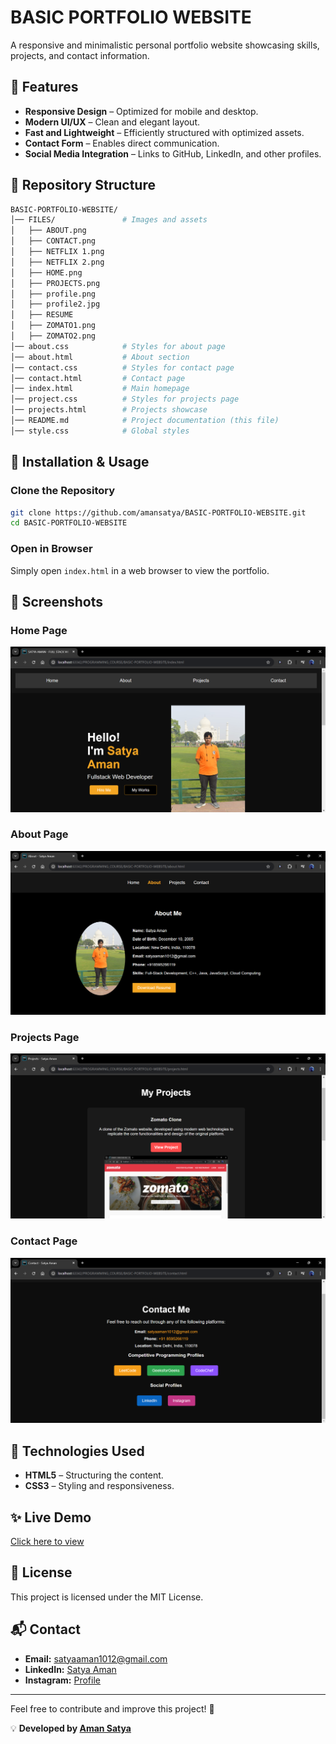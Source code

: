 # BASIC PORTFOLIO WEBSITE

A responsive and minimalistic personal portfolio website showcasing skills, projects, and contact information.

## 🚀 Features
- **Responsive Design** – Optimized for mobile and desktop.
- **Modern UI/UX** – Clean and elegant layout.
- **Fast and Lightweight** – Efficiently structured with optimized assets.
- **Contact Form** – Enables direct communication.
- **Social Media Integration** – Links to GitHub, LinkedIn, and other profiles.

## 📁 Repository Structure
```bash
BASIC-PORTFOLIO-WEBSITE/
│── FILES/               # Images and assets
│   ├── ABOUT.png
│   ├── CONTACT.png
│   ├── NETFLIX 1.png
│   ├── NETFLIX 2.png
│   ├── HOME.png
│   ├── PROJECTS.png
│   ├── profile.png
│   ├── profile2.jpg
│   ├── RESUME
│   ├── ZOMATO1.png
│   ├── ZOMATO2.png
│── about.css            # Styles for about page
│── about.html           # About section
│── contact.css          # Styles for contact page
│── contact.html         # Contact page
│── index.html           # Main homepage
│── project.css          # Styles for projects page
│── projects.html        # Projects showcase
│── README.md            # Project documentation (this file)
│── style.css            # Global styles
```

## 🔧 Installation & Usage
### Clone the Repository
```bash
git clone https://github.com/amansatya/BASIC-PORTFOLIO-WEBSITE.git
cd BASIC-PORTFOLIO-WEBSITE
```

### Open in Browser
Simply open `index.html` in a web browser to view the portfolio.

## 📸 Screenshots

### Home Page
![Home Page](FILES/HOME.png)

### About Page

![About Page](FILES/ABOUT.png)

### Projects Page
![Projects Page](FILES/PROJECTS.png)

### Contact Page
![Contact Page](FILES/CONTACT.png)

## 📌 Technologies Used
- **HTML5** – Structuring the content.
- **CSS3** – Styling and responsiveness.

## ✨ Live Demo
[Click here to view](https://amansatya.github.io/BASIC-PORTFOLIO-WEBSITE/)

## 📝 License
This project is licensed under the MIT License.

## 📬 Contact
- **Email:** satyaaman1012@gmail.com
- **LinkedIn:** [Satya Aman](https://www.linkedin.com/in/satya-aman-00938a318/)
- **Instagram:** [Profile](https://www.instagram.com/amansatya_10/)

---
Feel free to contribute and improve this project! 🚀

💡 **Developed by [Aman Satya](https://github.com/amansatya)**
